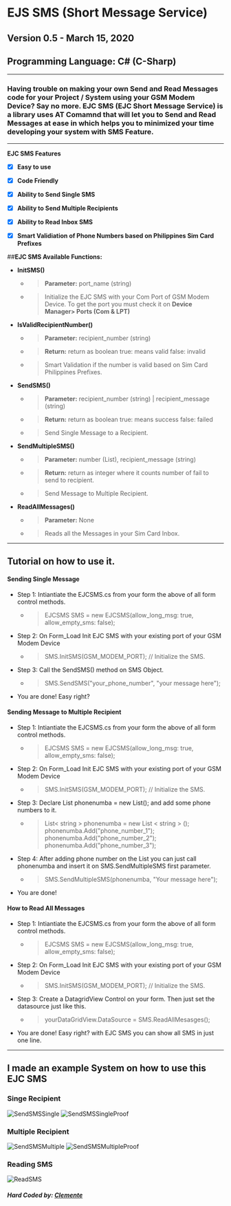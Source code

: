 # EJS SMS (Short Message Service)

## Version 0.5 - March 15, 2020
## Programming Language: C# (C-Sharp)
---
### Having trouble on making your own Send and Read Messages code for your Project / System using your GSM Modem Device? Say no more. EJC SMS (EJC Short Message Service) is a library uses AT Comamnd that will let you to Send and Read Messages at ease in which helps you to minimized your time developing your system with SMS Feature.
---
**EJC SMS Features**
- [x] **Easy to use**
- [x] **Code Friendly**
- [x] **Ability to Send Single SMS**
- [x] **Ability to Send Multiple Recipients**
- [x] **Ability to Read Inbox SMS**
- [x] **Smart Validiation of Phone Numbers based on Philippines Sim Card Prefixes**


##**EJC SMS Available Functions:**

- **InitSMS()**
   - > **Parameter:** port_name (string)
   - > Initialize the EJC SMS with your Com Port of GSM Modem Device. To get the port you must check it on **Device Manager> Ports (Com & LPT)**
   
- **IsValidRecipientNumber()**
    - > **Parameter:** recipient_number (string)
    - > **Return:** return as boolean true: means valid false: invalid
    - > Smart Validation if the number is valid based on Sim Card Philippines Prefixes.
    
- **SendSMS()**
    - > **Parameter:** recipient_number (string) | recipient_message (string)
    - > **Return:** return as boolean true: means success false: failed
    - > Send Single Message to a Recipient.
    
- **SendMultipleSMS()**
    - > **Parameter:** number (List<string>), recipient_message (string)
    - > **Return:** return as integer where it counts number of fail to send to recipient.
    - > Send Message to Multiple Recipient.
 
 - **ReadAllMessages()**
    - > **Parameter:** None
    - > Reads all the Messages in your Sim Card Inbox.


---
## Tutorial on how to use it.
#### **Sending Single Message**
- Step 1: Intiantiate the EJCSMS.cs from your form the above of all form control methods.
   - > EJCSMS SMS = new EJCSMS(allow_long_msg: true, allow_empty_sms: false);
   
- Step 2: On Form_Load Init EJC SMS with your existing port of your GSM Modem Device
   - > SMS.InitSMS(GSM_MODEM_PORT); // Initialize the SMS.
   
- Step 3: Call the SendSMS() method on SMS Object.
   - > SMS.SendSMS("your_phone_number", "your message here");
   
- You are done! Easy right?

#### **Sending Message to Multiple Recipient**
- Step 1: Intiantiate the EJCSMS.cs from your form the above of all form control methods.
   - > EJCSMS SMS = new EJCSMS(allow_long_msg: true, allow_empty_sms: false);
   
- Step 2: On Form_Load Init EJC SMS with your existing port of your GSM Modem Device
   - > SMS.InitSMS(GSM_MODEM_PORT); // Initialize the SMS.
   
- Step 3: Declare List<string> phonenumba = new List<string>(); and add some phone numbers to it.
   - > List< string > phonenumba = new List < string > ();
      phonenumba.Add("phone_number_1");
      phonenumba.Add("phone_number_2");
      phonenumba.Add("phone_number_3");
 
- Step 4: After adding phone number on the List you can just call phonenumba and insert it on SMS.SendMultipleSMS first parameter.
   - > SMS.SendMultipleSMS(phonenumba, "Your message here"); 
   
- You are done!

#### **How to Read All Messages**
- Step 1: Intiantiate the EJCSMS.cs from your form the above of all form control methods.
   - > EJCSMS SMS = new EJCSMS(allow_long_msg: true, allow_empty_sms: false);
   
- Step 2: On Form_Load Init EJC SMS with your existing port of your GSM Modem Device
   - > SMS.InitSMS(GSM_MODEM_PORT); // Initialize the SMS.
   
- Step 3: Create a DatagridView Control on your form. Then just set the datasource just like this.
   - > yourDataGridView.DataSource = SMS.ReadAllMesasges();
   
- You are done! Easy right? with EJC SMS you can show all SMS in just one line.

---
## I made an example System on how to use this EJC SMS

### Singe Recipient
![SendSMSSingle](https://github.com/eksqtr/EJC-SMS/blob/master/Screenshots/Send_SMS_(Single).png)
![SendSMSSingleProof](https://github.com/eksqtr/EJC-SMS/blob/master/Screenshots/Single_SMS_(Proof).jpg)

### Multiple Recipient
![SendSMSMultiple](https://github.com/eksqtr/EJC-SMS/blob/master/Screenshots/Send_SMS_(Multiple).png)
![SendSMSMultipleProof](https://github.com/eksqtr/EJC-SMS/blob/master/Screenshots/Multiple_SMS_(Proof).jpg)

### Reading SMS
![ReadSMS](https://github.com/eksqtr/EJC-SMS/blob/master/Screenshots/Inbox_Dashboard.png)

##### *Hard Coded by: [Clemente](https://www.facebook.com/eksqtr)*
